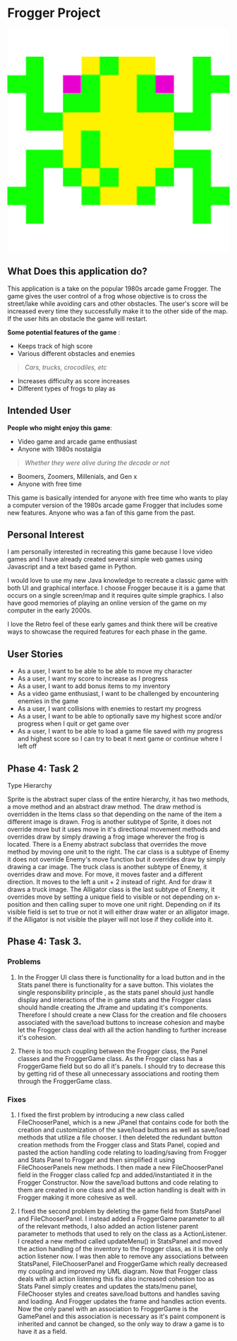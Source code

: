 # Frogger Project
![Frogger, Pixel Image](/data/frogger2.png)

## What Does this application do?

This application is a take on the popular 1980s arcade game Frogger.
The game gives the user control of a frog whose objective is to cross the street/lake while avoiding cars and other 
obstacles. The user's score will be increased every time they successfully make it to the other side of the map.
If the user hits an obstacle the game will restart.

**Some potential features of the game** :
- Keeps track of high score
- Various different obstacles and enemies
> *Cars, trucks, crocodiles, etc* 
- Increases difficulty as score increases
- Different types of frogs to play as





## Intended User
**People who might enjoy this game**:
- Video game and arcade game enthusiast 
- Anyone with 1980s nostalgia 
>*Whether they were alive during the decade or not*
- Boomers, Zoomers, Millenials, and Gen x 
- Anyone with free time

This game is basically intended for anyone with free time who wants to play a computer version of the 1980s arcade game 
Frogger that includes some new features. Anyone who was a fan of this game from  the past.



## Personal Interest 
I am personally interested in recreating this game because I love video games and I have already created several simple
web games using Javascript and a text based game in Python. 

I would love to use my
new Java knowledge to recreate a classic game with both UI and graphical interface. I choose Frogger because 
it is a game that occurs on a single screen/map and it requires quite simple graphics. I also have good memories of
playing an online version of the game on my computer in the early 2000s.
 
I love the Retro feel of these early games and
think there will be creative ways to showcase the required features for each phase in the game. 
 
 ## User Stories 
- As a user, I want to be able to be able to move my character
- As a user, I want my score to increase as I progress
- As a user, I want to add bonus items to my inventory
- As a video game  enthusiast, I want to be challenged by encountering enemies in the game
- As a user, I want collisions with enemies to restart my progress
- As a user, I want to be able to optionally save my highest score and/or progress when I quit or get game over
- As a user, I want to be able to load a game file saved with my progress and highest 
score so I can try to beat it next game or continue where I left off

 ## Phase 4: Task 2
 Type Hierarchy  
 
 Sprite is the abstract super class of the entire hierarchy, it has two methods, a move method and an abstract draw method.
 The draw method is overridden in the Items class so that depending on the name of the item a different image is drawn.
 Frog is another subtype of Sprite, it does not override move but it uses move in it's directional movement methods 
 and overrides draw by simply drawing a frog image wherever the frog is located. 
 There is a Enemy abstract subclass that overrides the move method by moving one unit to the right. 
 The car class is a subtype of Enemy it does not override Enemy's move function but it overrides draw 
 by simply drawing a car image. The truck class is another subtype
 of Enemy, it overrides draw and move. For move, it moves faster and a different direction. It moves to the left a unit + 2 
 instead of right. And for draw it draws a truck image.
  The Alligator class is the last subtype of Enemy, it overrides move by
 setting a unique field to visible or not depending on x-position and then calling super to move one unit right. 
 Depending on if its visible field is set to true or not it will either draw water or an alligator image. 
 If the Alligator is not visible the player will not lose if they collide into it.  
 
 ##  Phase 4: Task 3.
 
 ### Problems 
 1. In the Frogger UI class there is functionality for a load button 
 and in the Stats panel there is functionality for a save button. This violates the single responsibility principle ,
 as the stats panel should just handle display and interactions of the in game stats and the Frogger class 
 should handle creating the Jframe and updating it's components. Therefore I should create a new Class for the 
 creation and file choosers associated with the save/load buttons to increase cohesion and maybe let the 
 Frogger class deal with all the action handling to further increase it's cohesion. 
 
 2. There is too much coupling between the Frogger class, the  Panel classes and the FroggerGame class. As the Frogger
 class has a FroggerGame field but so do all it's panels. 
 I should try to decrease this by getting rid of these all unnecessary 
 associations and rooting them through the FroggerGame class.
 
 ### Fixes
 
 1. I fixed the first problem by introducing a new class called FileChooserPanel,
which is a new JPanel that contains code for both the creation and customization of the save/load buttons as well as
save/load methods that utilize a file chooser. I then deleted the redundant button creation methods from the Frogger class and
Stats Panel, copied and pasted the action handling code relating to loading/saving from Frogger and Stats Panel
to Frogger and then simplified it using FileChooserPanels new methods. 
I then made a new FileChooserPanel field in the Frogger class called fcp and added/instantiated
 it in the Frogger Constructor. Now the save/load buttons and code relating to them are created in one class and
 all the action handling is dealt with in Frogger making it more cohesive as well. 
 
 2. I fixed the second problem by deleting the game field from StatsPanel and FileChooserPanel. I instead added a 
 FroggerGame parameter to all of the relevant methods, I also added an action listener parent parameter to methods that
 used to rely on the class as a ActionListener. 
 I created a new method called updateMenu() in StatsPanel and moved the action handling of the inventory to the Frogger
 class, as it is the only action listener now. I was then able to remove any associations between StatsPanel, 
 FileChooserPanel and FroggerGame which really decreased my coupling and improved my UML diagram. Now that Frogger class
 deals with all action listening this fix also increased cohesion too as Stats Panel 
 simply creates and updates the stats/menu panel, FileChooser styles and creates save/load buttons 
 and handles saving and loading. And Frogger updates the frame and handles action events. Now the only panel with an 
 association to FroggerGame is the GamePanel and this association is necessary as it's paint component is inherited 
 and cannot be changed, so the only way to draw a game is to have it as a field.  
 
